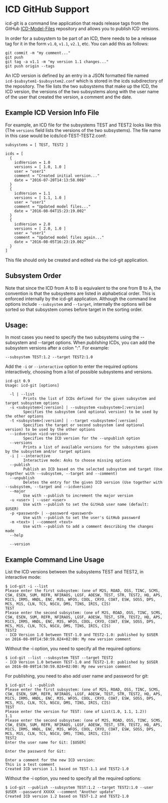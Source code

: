 ICD GitHub Support
==================

icd-git is a command line application that reads release tags from the GitHub 
[ICD-Model-Files](https://github.com/tmtsoftware/ICD-Model-Files.git) repository and
allows you to publish ICD versions.

In order for a subsystem to be part of an ICD, there needs to be a release tag for it in the
form `v1.0`, `v1.1`, `v2.1`, etc. You can add this as follows:

```
git commit -m "my comment..."
git push
git tag -a v1.1 -m "my version 1.1 changes..."
git push origin --tags
```

An ICD version is defined by an entry in a JSON formatted file named `icd-$subsytem1-$subsystem2.conf`
which is stored in the icds subdirectory of the repository. 
The file lists the two subsystems that make up the ICD, the ICD version, the versions of the two subsystems along with the
user name of the user that created the version, a comment and the date.

Example ICD Version Info File
-----------------------------

For example, an ICD file for the subsystems TEST and TEST2 looks like this (The `versions` field lists the
versions of the two subsystems). The file name in this case would be icds/icd-TEST-TEST2.conf:

```
subsystems = [ TEST, TEST2 ]

icds = [
  {
    icdVersion = 1.0
    versions = [ 1.0, 1.0 ]
    user = "user1"
    comment = "Created initial version..."
    date = "2016-07-20T14:13:58.008"
  }
  {
    icdVersion = 1.1
    versions = [ 1.1, 1.0 ]
    user = "user1"
    comment = "Updated model files..."
    date = "2016-08-04T15:23:19.002"
  }
  {
    icdVersion = 2.0
    versions = [ 2.0, 1.0 ]
    user = "user1"
    comment = "Updated model files again..."
    date = "2016-08-05T16:23:19.002"
  }
]
```

This file should only be created and edited via the icd-git application.

Subsystem Order
---------------

Note that since the ICD from A to B is equivalent to the one from B to A, the convention is
that the subsystems are listed in alphabetical order. This is enforced internally by the
icd-git application. Although the command line options include `--subsystem` and `--target`,
internally the options will be sorted so that subsystem comes before target in the sorting order.

Usage:
------

In most cases you need to specify the two subsystems using the --subsystem and --target options.
When *publishing* ICDs, you can add the subsystem versions after a colon ":". For example:
    
    --subsystem TEST:1.2 --target TEST2:1.0

Add the `-i` or `--interactive` option to enter the required options interactively, choosing from
a list of possible subsystems and versions.

```
icd-git 0.9
Usage: icd-git [options]

  -l | --list
        Prints the list of ICDs defined for the given subsystem and target subsystem options
  -s <subsystem>[:version] | --subsystem <subsystem>[:version]
        Specifies the subsystem (and optional version) to be used by the other options
  -t <subsystem>[:version] | --target <subsystem>[:version]
        Specifies the target or second subsystem (and optional version) to be used by the other options
  --icdversion <icd-version>
        Specifies the ICD version for the --unpublish option
  --versions
        Prints a list of available versions for the subsystems given by the subsystem and/or target options
  -i | --interactive
        Interactive mode: Asks to choose missing options
  --publish
        Publish an ICD based on the selected subsystem and target (Use together with --subsystem, --target and --comment)
  --unpublish
        Deletes the entry for the given ICD version (Use together with --subsystem, --target and --icdversion)
  --major
        Use with --publish to increment the major version
  -u <user> | --user <user>
        Use with --publish to set the GitHub user name (default: $USER)
  -p <password> | --password <password>
        Use with --publish to set the user's GitHub password
  -m <text> | --comment <text>
        Use with --publish to add a comment describing the changes made
  --help

  --version

```

Example Command Line Usage
--------------------------

List the ICD versions between the subsystems TEST and TEST2, in interactive mode:

```
$ icd-git -i --list
Please enter the first subsystem: (one of M2S, ROAD, OSS, TINC, SCMS, CSW, ESEN, SUM, REFR, NFIRAOS, LGSF, AOESW, TEST, STR, TEST2, HQ, APS, M1CS, IRMS, HNDL, ENC, M3S, WFOS, COOL, CRYO, COAT, ESW, SOSS, DPS, MCS, M1S, CLN, TCS, NSCU, DMS, TINS, IRIS, CIS)
TEST
Please enter the second subsystem: (one of M2S, ROAD, OSS, TINC, SCMS, CSW, ESEN, SUM, REFR, NFIRAOS, LGSF, AOESW, TEST, STR, TEST2, HQ, APS, M1CS, IRMS, HNDL, ENC, M3S, WFOS, COOL, CRYO, COAT, ESW, SOSS, DPS, MCS, M1S, CLN, TCS, NSCU, DMS, TINS, IRIS, CIS)
TEST2
- ICD Version 1.0 between TEST-1.0 and TEST2-1.0: published by $USER on 2016-08-09T14:50:59.024+02:00: My new version comment
```

Without the -i option, you need to specify all the required options:

```
$ icd-git --list --subsystem TEST --target TEST2
- ICD Version 1.0 between TEST-1.0 and TEST2-1.0: published by $USER on 2016-08-09T14:50:59.024+02:00: My new version comment
```

For publishing, you need to also add user name and password for git:

```
$ icd-git -i --publish
Please enter the first subsystem: (one of M2S, ROAD, OSS, TINC, SCMS, CSW, ESEN, SUM, REFR, NFIRAOS, LGSF, AOESW, TEST, STR, TEST2, HQ, APS, M1CS, IRMS, HNDL, ENC, M3S, WFOS, COOL, CRYO, COAT, ESW, SOSS, DPS, MCS, M1S, CLN, TCS, NSCU, DMS, TINS, IRIS, CIS)
TEST
Please enter the version for TEST: (one of List(1.0, 1.1, 1.2))
1.1
Please enter the second subsystem: (one of M2S, ROAD, OSS, TINC, SCMS, CSW, ESEN, SUM, REFR, NFIRAOS, LGSF, AOESW, TEST, STR, TEST2, HQ, APS, M1CS, IRMS, HNDL, ENC, M3S, WFOS, COOL, CRYO, COAT, ESW, SOSS, DPS, MCS, M1S, CLN, TCS, NSCU, DMS, TINS, IRIS, CIS)
TEST2
Enter the user name for Git: [$USER]

Enter the password for Git:

Enter a comment for the new ICD version:
This is a test comment
Created ICD version 1.1 based on TEST-1.1 and TEST2-1.0
```

Without the -i option, you need to specify all the required options:

```
$ icd-git --publish --subsystem TEST:1.2 --target TEST2:1.0 --user $USER --password XXXXX --comment "Another update"
Created ICD version 1.2 based on TEST-1.2 and TEST2-1.0
```